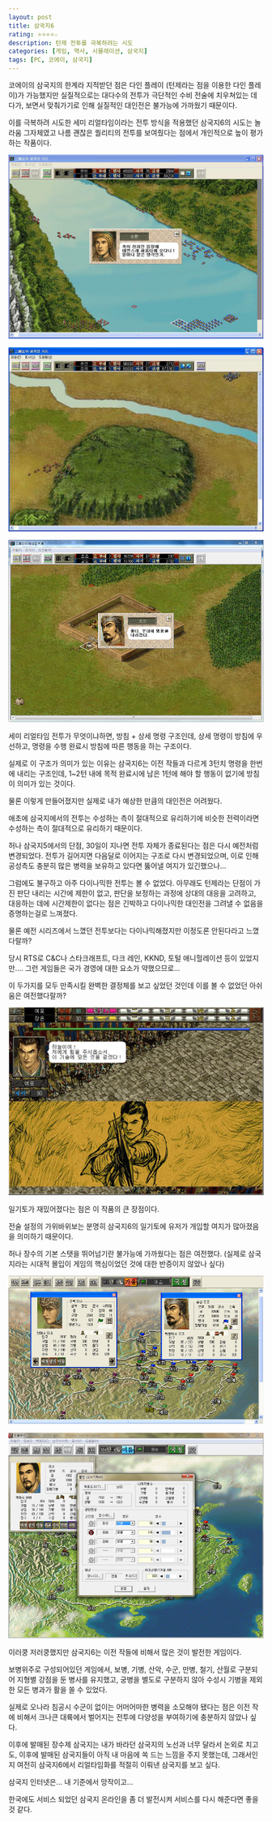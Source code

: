 ```yaml
---
layout: post
title: 삼국지6
rating: ⭐️⭐️⭐️⭐️☆
description: 턴제 전투를 극복하려는 시도
categories: [게임, 역사, 시뮬레이션, 삼국지]
tags: [PC, 코에이, 삼국지]
---
```


코에이의 삼국지의 한계라 지적받던 점은 다인 플레이 (턴제라는 점을 이용한 다인 플레이)가 가능했지만 실질적으로는 대다수의 전투가 극단적인 수비 전술에 치우쳐있는 데다가, 보면서 맞춰가기로 인해 실질적인 대인전은 불가능에 가까웠기 때문이다.

이를 극복하려 시도한 세미 리얼타임이라는 전투 방식을 적용했던 삼국지6의 시도는 놀라움 그자체였고 나름 괜찮은 퀄리티의 전투를 보여줬다는 점에서 개인적으로 높이 평가하는 작품이다.

![SAM](../../img/2012/sam6_00.jpg)

![SAM](../../img/2012/sam6_01.jpg)

![SAM](../../img/2012/sam6_02.png)

세미 리얼타임 전투가 무엇이냐하면, 방침 + 상세 명령 구조인데, 상세 명령이 방침에 우선하고, 명령을 수행 완료시 방침에 따른 행동을 하는 구조이다.

실제로 이 구조가 의미가 있는 이유는 삼국지6는 이전 작들과 다르게 3턴치 명령을 한번에 내리는 구조인데, 1~2턴 내에 목적 완료시에 남은 1턴에 해야 할 행동이 없기에 방침이 의미가 있는 것이다.

물론 이렇게 만들어졌지만 실제로 내가 예상한 만큼의 대인전은 어려웠다.

애초에 삼국지에서의 전투는 수성하는 측이 절대적으로 유리하기에 비슷한 전력이라면 수성하는 측이 절대적으로 유리하기 때문이다.

허나 삼국지5에서의 단점, 30일이 지나면 전투 자체가 종료된다는 점은 다시 예전처럼 변경되었다. 전투가 길어지면 다음달로 이어지는 구조로 다시 변경되었으며, 이로 인해 공성측도 충분히 많은 병력을 보유하고 있다면 뚫어낼 여지가 있긴했으나...

그럼에도 불구하고 아주 다이나믹한 전투는 볼 수 없었다. 아무래도 턴제라는 단점이 가진 판단 내리는 시간에 제한이 없고, 판단을 보정하는 과정에 상대의 대응을 고려하고, 대응하는 데에 시간제한이 없다는 점은 긴박하고 다이나믹한 대인전을 그려낼 수 없음을 증명하는걸로 느껴졌다.

물론 예전 시리즈에서 느꼈던 전투보다는 다이나믹해졌지만 이정도론 안된다라고 느꼈다랄까?

당시 RTS로 C&C나 스타크래프트, 다크 레인, KKND, 토털 애니헐레이션 등이 있었지만.... 그런 게임들은 국가 경영에 대한 요소가 약했으므로...

이 두가지를 모두 만족시킬 완벽한 결정체를 보고 싶었던 것인데 이를 볼 수 없었던 아쉬움은 여전했다랄까?

![SAM](../../img/2012/sam6_03.gif)

일기토가 재밌어졌다는 점은 이 작품의 큰 장점이다.

전술 설정의 가위바위보는 분명히 삼국지6의 일기토에 유저가 개입할 여지가 많아졌음을 의미하기 때문이다.

허나 장수의 기본 스탯을 뛰어넘기란 불가능에 가까웠다는 점은 여전했다. (실제로 삼국지라는 시대적 몰입이 게임의 핵심이었던 것에 대한 반증이지 않았나 싶다)

![SAM](../../img/2012/sam6_04.png)

![SAM](../../img/2012/sam6_05.png)

이러쿵 저러쿵했지만 삼국지6는 이전 작들에 비해서 많은 것이 발전한 게임이다.

보병위주로 구성되어있던 게임에서, 보병, 기병, 산악, 수군, 만병, 철기, 산월로 구분되어 지형별 강점을 둔 병사를 유지했고, 궁병을 별도로 구분하지 않아 수성시 기병을 제외한 모든 병과가 활을 쏠 수 있었다.

실제로 오나라 침공시 수군이 없이는 어머어마한 병력을 소모해야 됐다는 점은 이전 작에 비해서 크나큰 대륙에서 벌어지는 전투에 다양성을 부여하기에 충분하지 않았나 싶다.

이후에 발매된 장수제 삼국지는 내가 바라던 삼국지의 노선과 너무 달라서 논외로 치고도, 이후에 발매된 삼국지들이 아직 내 마음에 쏙 드는 느낌을 주지 못했는데, 그래서인지 여전히 삼국지6에서 리얼타임화를 적절히 이뤄낸 삼국지를 보고 싶다.

삼국지 인터넷은... 내 기준에서 망작이고...

한국에도 서비스 되었던 삼국지 온라인을 좀 더 발전시켜 서비스를 다시 해준다면 좋을것 같다.